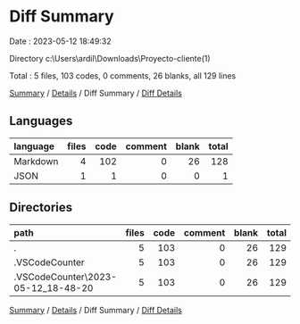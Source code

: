 # Diff Summary

Date : 2023-05-12 18:49:32

Directory c:\\Users\\ardil\\Downloads\\Proyecto-cliente(1)

Total : 5 files,  103 codes, 0 comments, 26 blanks, all 129 lines

[Summary](results.md) / [Details](details.md) / Diff Summary / [Diff Details](diff-details.md)

## Languages
| language | files | code | comment | blank | total |
| :--- | ---: | ---: | ---: | ---: | ---: |
| Markdown | 4 | 102 | 0 | 26 | 128 |
| JSON | 1 | 1 | 0 | 0 | 1 |

## Directories
| path | files | code | comment | blank | total |
| :--- | ---: | ---: | ---: | ---: | ---: |
| . | 5 | 103 | 0 | 26 | 129 |
| .VSCodeCounter | 5 | 103 | 0 | 26 | 129 |
| .VSCodeCounter\\2023-05-12_18-48-20 | 5 | 103 | 0 | 26 | 129 |

[Summary](results.md) / [Details](details.md) / Diff Summary / [Diff Details](diff-details.md)